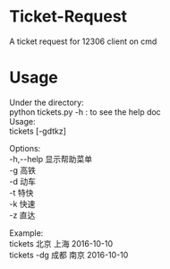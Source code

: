 # Ticket-Request
A ticket request for 12306 client on cmd
# Usage
Under the directory:  
python tickets.py -h : to see the help doc  
Usage:  
	tickets [-gdtkz] <from> <to> <date>  

Options:  
	-h,--help		显示帮助菜单  
	-g			高铁  
	-d			动车  
	-t			特快  
	-k			快速  
	-z			直达  
	
Example:  
	tickets 北京 上海 2016-10-10  
  	tickets -dg 成都 南京 2016-10-10

